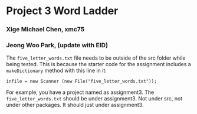 # Project 3 Word Ladder
### Xige Michael Chen, xmc75
### Jeong Woo Park, (update with EID)

The `five_letter_words.txt` file needs to be outside of the src folder while being tested. This is because the starter code for the assignment includes a `makeDictionary` method with this line in it: 

```
infile = new Scanner (new File("five_letter_words.txt"));
```


For example, you have a project named as assignment3. The `five_letter_words.txt` should be under assignment3. Not under src, not under other packages. It should just under assignment3.
